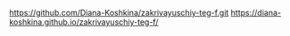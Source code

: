 https://github.com/Diana-Koshkina/zakrivayuschiy-teg-f.git
https://diana-koshkina.github.io/zakrivayuschiy-teg-f/